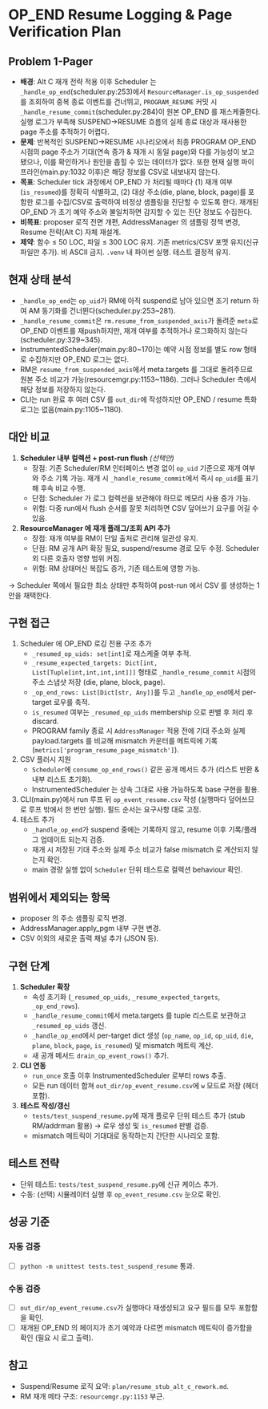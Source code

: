 # OP_END Resume Logging & Page Verification Plan

## Problem 1-Pager
- **배경**: Alt C 재개 전략 적용 이후 Scheduler 는 `_handle_op_end`(scheduler.py:253)에서 `ResourceManager.is_op_suspended`를 조회하여 중복 종료 이벤트를 건너뛰고, `PROGRAM_RESUME` 커밋 시 `_handle_resume_commit`(scheduler.py:284)이 원본 OP_END 를 재스케줄한다. 실행 로그가 부족해 SUSPEND→RESUME 흐름의 실제 종료 대상과 재사용한 page 주소를 추적하기 어렵다.
- **문제**: 반복적인 SUSPEND→RESUME 시나리오에서 최종 PROGRAM OP_END 시점의 page 주소가 기대(연속 증가 & 재개 시 동일 page)와 다를 가능성이 보고됐으나, 이를 확인하거나 원인을 좁힐 수 있는 데이터가 없다. 또한 현재 실행 파이프라인(main.py:1032 이후)은 해당 정보를 CSV로 내보내지 않는다.
- **목표**: Scheduler tick 과정에서 OP_END 가 처리될 때마다 (1) 재개 여부(`is_resumed`)를 정확히 식별하고, (2) 대상 주소(die, plane, block, page)를 포함한 로그를 수집/CSV로 출력하여 비정상 샘플링을 진단할 수 있도록 한다. 재개된 OP_END 가 초기 예약 주소와 불일치하면 감지할 수 있는 진단 정보도 수집한다.
- **비목표**: proposer 로직 전면 개편, AddressManager 의 샘플링 정책 변경, Resume 전략(Alt C) 자체 재설계.
- **제약**: 함수 ≤ 50 LOC, 파일 ≤ 300 LOC 유지. 기존 metrics/CSV 포맷 유지(신규 파일만 추가). 비 ASCII 금지. `.venv` 내 파이썬 실행. 테스트 결정적 유지.

## 현재 상태 분석
- `_handle_op_end`는 `op_uid`가 RM에 아직 suspend로 남아 있으면 조기 return 하여 AM 동기화를 건너뛴다(scheduler.py:253~281).
- `_handle_resume_commit`은 `rm.resume_from_suspended_axis`가 돌려준 `meta`로 OP_END 이벤트를 재push하지만, 재개 여부를 추적하거나 로그화하지 않는다(scheduler.py:329~345).
- InstrumentedScheduler(main.py:80~170)는 예약 시점 정보를 별도 row 형태로 수집하지만 OP_END 로그는 없다.
- RM은 `resume_from_suspended_axis`에서 meta.targets 를 그대로 돌려주므로 원본 주소 비교가 가능(resourcemgr.py:1153~1186). 그러나 Scheduler 측에서 해당 정보를 저장하지 않는다.
- CLI는 run 완료 후 여러 CSV 를 `out_dir`에 작성하지만 OP_END / resume 특화 로그는 없음(main.py:1105~1180).

## 대안 비교
1. **Scheduler 내부 컬렉션 + post-run flush** *(선택안)*
   - 장점: 기존 Scheduler/RM 인터페이스 변경 없이 `op_uid` 기준으로 재개 여부와 주소 기록 가능. 재개 시 `_handle_resume_commit`에서 즉시 `op_uid`를 표기해 후속 비교 수행.
   - 단점: Scheduler 가 로그 컬렉션을 보관해야 하므로 메모리 사용 증가 가능.
   - 위험: 다중 run에서 flush 순서를 잘못 처리하면 CSV 덮어쓰기 요구를 어길 수 있음.
2. **ResourceManager 에 재개 플래그/조회 API 추가**
   - 장점: 재개 여부를 RM이 단일 출처로 관리해 일관성 유지.
   - 단점: RM 공개 API 확장 필요, suspend/resume 경로 모두 수정. Scheduler 외 다른 호출자 영향 범위 커짐.
   - 위험: RM 상태머신 복잡도 증가, 기존 테스트에 영향 가능.

→ Scheduler 쪽에서 필요한 최소 상태만 추적하여 post-run 에서 CSV 를 생성하는 1안을 채택한다.

## 구현 접근
1. Scheduler 에 OP_END 로깅 전용 구조 추가
   - `_resumed_op_uids: set[int]`로 재스케줄 여부 추적.
   - `_resume_expected_targets: Dict[int, List[Tuple[int,int,int,int]]]` 형태로 `_handle_resume_commit` 시점의 주소 스냅샷 저장 (die, plane, block, page).
   - `_op_end_rows: List[Dict[str, Any]]`를 두고 `_handle_op_end`에서 per-target 로우를 축적.
   - `is_resumed` 여부는 `_resumed_op_uids` membership 으로 판별 후 처리 후 discard.
   - PROGRAM family 종료 시 `AddressManager` 적용 전에 기대 주소와 실제 payload.targets 를 비교해 mismatch 카운터를 메트릭에 기록 (`metrics['program_resume_page_mismatch']`).
2. CSV 플러시 지원
   - `Scheduler`에 `consume_op_end_rows()` 같은 공개 메서드 추가 (리스트 반환 & 내부 리스트 초기화).
   - InstrumentedScheduler 는 상속 그대로 사용 가능하도록 base 구현을 활용.
3. CLI(main.py)에서 run 루프 뒤 `op_event_resume.csv` 작성 (실행마다 덮어쓰므로 루프 밖에서 한 번만 실행). 필드 순서는 요구사항 대로 고정.
4. 테스트 추가
   - `_handle_op_end`가 suspend 중에는 기록하지 않고, resume 이후 기록/플래그 업데이트 되는지 검증.
   - 재개 시 저장된 기대 주소와 실제 주소 비교가 false mismatch 로 계산되지 않는지 확인.
   - main 경량 실행 없이 `Scheduler` 단위 테스트로 컬렉션 behaviour 확인.

## 범위에서 제외되는 항목
- proposer 의 주소 샘플링 로직 변경.
- AddressManager.apply_pgm 내부 구현 변경.
- CSV 이외의 새로운 출력 채널 추가 (JSON 등).

## 구현 단계
1. **Scheduler 확장**
   - 속성 초기화 (`_resumed_op_uids`, `_resume_expected_targets`, `_op_end_rows`).
   - `_handle_resume_commit`에서 meta.targets 를 tuple 리스트로 보관하고 `_resumed_op_uids` 갱신.
   - `_handle_op_end`에서 per-target dict 생성 (`op_name`, `op_id`, `op_uid`, `die`, `plane`, `block`, `page`, `is_resumed`) 및 mismatch 메트릭 계산.
   - 새 공개 메서드 `drain_op_event_rows()` 추가.
2. **CLI 연동**
   - `run_once` 호출 이후 InstrumentedScheduler 로부터 rows 추출.
   - 모든 run 데이터 합쳐 `out_dir/op_event_resume.csv`에 `w` 모드로 저장 (헤더 포함).
3. **테스트 작성/갱신**
   - `tests/test_suspend_resume.py`에 재개 플로우 단위 테스트 추가 (stub RM/addrman 활용) → 로우 생성 및 `is_resumed` 판별 검증.
   - mismatch 메트릭이 기대대로 동작하는지 간단한 시나리오 포함.

## 테스트 전략
- 단위 테스트: `tests/test_suspend_resume.py`에 신규 케이스 추가.
- 수동: (선택) 시뮬레이터 실행 후 `op_event_resume.csv` 눈으로 확인.

## 성공 기준
### 자동 검증
- [ ] `python -m unittest tests.test_suspend_resume` 통과.

### 수동 검증
- [ ] `out_dir/op_event_resume.csv`가 실행마다 재생성되고 요구 필드를 모두 포함함을 확인.
- [ ] 재개된 OP_END 의 페이지가 초기 예약과 다르면 mismatch 메트릭이 증가함을 확인 (필요 시 로그 출력).

## 참고
- Suspend/Resume 로직 요약: `plan/resume_stub_alt_c_rework.md`.
- RM 재개 메타 구조: `resourcemgr.py:1153` 부근.
